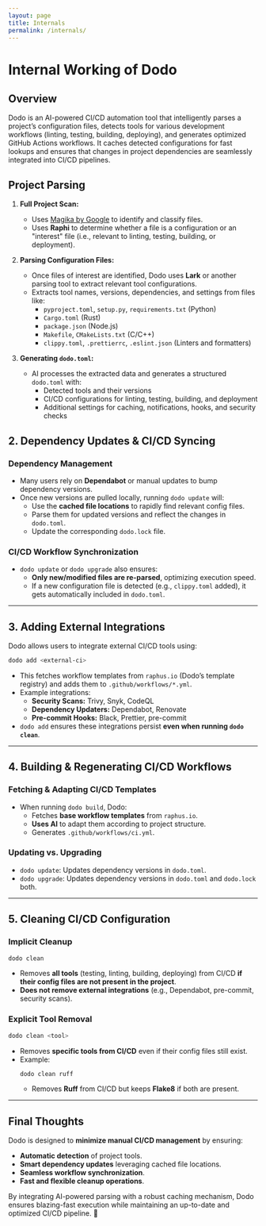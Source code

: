 ```yaml
---
layout: page
title: Internals
permalink: /internals/
---
```


# Internal Working of Dodo

## **Overview**
Dodo is an AI-powered CI/CD automation tool that intelligently parses a project’s configuration files, detects tools for various development workflows (linting, testing, building, deploying), and generates optimized GitHub Actions workflows. It caches detected configurations for fast lookups and ensures that changes in project dependencies are seamlessly integrated into CI/CD pipelines.

## Project Parsing
1. **Full Project Scan:**
   - Uses [Magika by Google](https://github.com/google/magika) to identify and classify files.
   - Uses **Raphi** to determine whether a file is a configuration or an "interest" file (i.e., relevant to linting, testing, building, or deployment).

2. **Parsing Configuration Files:**
   - Once files of interest are identified, Dodo uses **Lark** or another parsing tool to extract relevant tool configurations.
   - Extracts tool names, versions, dependencies, and settings from files like:
     - `pyproject.toml`, `setup.py`, `requirements.txt` (Python)
     - `Cargo.toml` (Rust)
     - `package.json` (Node.js)
     - `Makefile`, `CMakeLists.txt` (C/C++)
     - `clippy.toml`, `.prettierrc`, `.eslint.json` (Linters and formatters)

3. **Generating `dodo.toml`:**
   - AI processes the extracted data and generates a structured `dodo.toml` with:
     - Detected tools and their versions
     - CI/CD configurations for linting, testing, building, and deployment
     - Additional settings for caching, notifications, hooks, and security checks

## **2. Dependency Updates & CI/CD Syncing**
### **Dependency Management**
- Many users rely on **Dependabot** or manual updates to bump dependency versions.
- Once new versions are pulled locally, running `dodo update` will:
  - Use the **cached file locations** to rapidly find relevant config files.
  - Parse them for updated versions and reflect the changes in `dodo.toml`.
  - Update the corresponding `dodo.lock` file.

### **CI/CD Workflow Synchronization**
- `dodo update` or `dodo upgrade` also ensures:
  - **Only new/modified files are re-parsed**, optimizing execution speed.
  - If a new configuration file is detected (e.g., `clippy.toml` added), it gets automatically included in `dodo.toml`.

---

## **3. Adding External Integrations**
Dodo allows users to integrate external CI/CD tools using:

```sh
dodo add <external-ci>
```

- This fetches workflow templates from `raphus.io` (Dodo’s template registry) and adds them to `.github/workflows/*.yml`.
- Example integrations:
  - **Security Scans:** Trivy, Snyk, CodeQL
  - **Dependency Updaters:** Dependabot, Renovate
  - **Pre-commit Hooks:** Black, Prettier, pre-commit
- `dodo add` ensures these integrations persist **even when running `dodo clean`**.

---

## **4. Building & Regenerating CI/CD Workflows**
### **Fetching & Adapting CI/CD Templates**
- When running `dodo build`, Dodo:
  - Fetches **base workflow templates** from `raphus.io`.
  - **Uses AI** to adapt them according to project structure.
  - Generates `.github/workflows/ci.yml`.

### **Updating vs. Upgrading**
- `dodo update`: Updates dependency versions in `dodo.toml`.
- `dodo upgrade`: Updates dependency versions in `dodo.toml` and `dodo.lock` both.

---

## **5. Cleaning CI/CD Configuration**
### **Implicit Cleanup**
```sh
dodo clean
```
- Removes **all tools** (testing, linting, building, deploying) from CI/CD **if their config files are not present in the project**.
- **Does not remove external integrations** (e.g., Dependabot, pre-commit, security scans).

### **Explicit Tool Removal**
```sh
dodo clean <tool>
```
- Removes **specific tools from CI/CD** even if their config files still exist.
- Example:
  ```sh
  dodo clean ruff
  ```
  - Removes **Ruff** from CI/CD but keeps **Flake8** if both are present.

---

## **Final Thoughts**
Dodo is designed to **minimize manual CI/CD management** by ensuring:
- **Automatic detection** of project tools.
- **Smart dependency updates** leveraging cached file locations.
- **Seamless workflow synchronization**.
- **Fast and flexible cleanup operations**.

By integrating AI-powered parsing with a robust caching mechanism, Dodo ensures blazing-fast execution while maintaining an up-to-date and optimized CI/CD pipeline. 🚀
